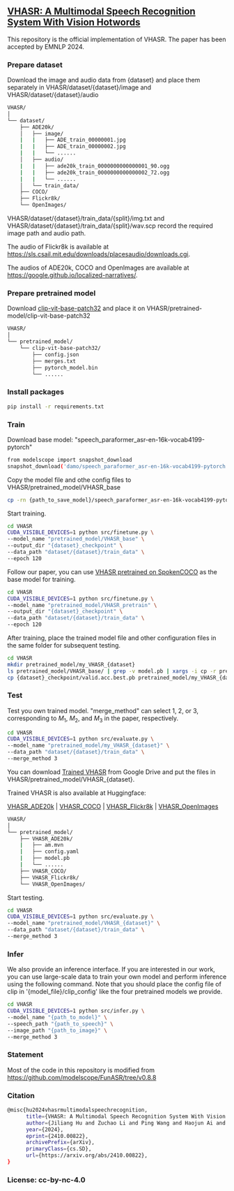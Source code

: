 ## [VHASR: A Multimodal Speech Recognition System With Vision Hotwords](https://arxiv.org/abs/2410.00822)
This repository is the official implementation of VHASR. The paper has been accepted by EMNLP 2024.
### Prepare dataset
Download the image and audio data from {dataset} and place them separately in VHASR/dataset/{dataset}/image and VHASR/dataset/{dataset}/audio
```sh
VHASR/
│
└── dataset/
    ├── ADE20k/
    │   ├── image/
    |   |   ├── ADE_train_00000001.jpg
    |   |   ├── ADE_train_00000002.jpg
    |   |   └── ......
    │   ├── audio/
    |   |   ├── ade20k_train_0000000000000001_90.ogg
    |   |   ├── ade20k_train_0000000000000002_72.ogg
    |   |   └── ......
    │   └── train_data/   
    ├── COCO/
    ├── Flickr8k/
    └── OpenImages/
```
VHASR/dataset/{dataset}/train_data/{split}/img.txt and VHASR/dataset/{dataset}/train_data/{split}/wav.scp record the required image path and audio path.

The audio of Flickr8k is available at https://sls.csail.mit.edu/downloads/placesaudio/downloads.cgi.

The audios of ADE20k, COCO and OpenImages are available at https://google.github.io/localized-narratives/.

### Prepare pretrained model
Download [clip-vit-base-patch32](https://huggingface.co/openai/clip-vit-base-patch32/tree/main) and place it on VHASR/pretrained-model/clip-vit-base-patch32
```sh
VHASR/
│
└── pretrained_model/
    └── clip-vit-base-patch32/
        ├── config.json
        ├── merges.txt
        ├── pytorch_model.bin
        └── ......
```

### Install packages
```sh
pip install -r requirements.txt
```

### Train
Download base model: "speech_paraformer_asr-en-16k-vocab4199-pytorch"
```sh
from modelscope import snapshot_download
snapshot_download('damo/speech_paraformer_asr-en-16k-vocab4199-pytorch',local_dir='{path_to_save_model}')
```

Copy the model file and othe config files to VHASR/pretrained_model/VHASR_base
```sh
cp -rn {path_to_save_model}/speech_paraformer_asr-en-16k-vocab4199-pytorch/* VHASR/pretrained_model/VHASR_base
```

Start training.
```sh
cd VHASR
CUDA_VISIBLE_DEVICES=1 python src/finetune.py \
--model_name "pretrained_model/VHASR_base" \
--output_dir "{dataset}_checkpoint" \
--data_path "dataset/{dataset}/train_data" \
--epoch 120 
```

Follow our paper, you can use [VHASR pretrained on SpokenCOCO](https://drive.google.com/drive/folders/1fXQhNITijB2pG1R0ove9qskkU6ivMDnU?usp=drive_link) as the base model for training.
```sh
cd VHASR
CUDA_VISIBLE_DEVICES=1 python src/finetune.py \
--model_name "pretrained_model/VHASR_pretrain" \
--output_dir "{dataset}_checkpoint" \
--data_path "dataset/{dataset}/train_data" \
--epoch 120 
```
After training, place the trained model file and other configuration files in the same folder for subsequent testing.
```sh
cd VHASR
mkdir pretrained_model/my_VHASR_{dataset}
ls pretrained_model/VHASR_base/ | grep -v model.pb | xargs -i cp -r pretrained_model/VHASR_base/{} pretrained_model/my_VHASR_{dataset}
cp {dataset}_checkpoint/valid.acc.best.pb pretrained_model/my_VHASR_{dataset}/model.pb
```

### Test
Test you own trained model. "merge_method" can select 1, 2, or 3, corresponding to $M_1$, $M_2$, and $M_3$ in the paper, respectively.
```sh
cd VHASR
CUDA_VISIBLE_DEVICES=1 python src/evaluate.py \
--model_name "pretrained_model/my_VHASR_{dataset}" \
--data_path "dataset/{dataset}/train_data" \
--merge_method 3
```

You can download [Trained VHASR](https://drive.google.com/drive/folders/1fXQhNITijB2pG1R0ove9qskkU6ivMDnU?usp=drive_link) from Google Drive and put the files in VHASR/pretrained_model/VHASR_{dataset}.

Trained VHASR is also available at Huggingface: 

[VHASR_ADE20k](https://huggingface.co/Rinawell/VHASR_ADE20k) | [VHASR_COCO](https://huggingface.co/Rinawell/VHASR_COCO) | [VHASR_Flickr8k](https://huggingface.co/Rinawell/VHASR_Flickr8k) | [VHASR_OpenImages](https://huggingface.co/Rinawell/VHASR_OpenImages)


```sh
VHASR/
│
└── pretrained_model/
    ├── VHASR_ADE20k/
    |   ├── am.mvn
    |   ├── config.yaml
    |   ├── model.pb
    |   └── ......
    ├── VHASR_COCO/
    ├── VHASR_Flickr8k/
    └── VHASR_OpenImages/
```

Start testing.
```sh
cd VHASR
CUDA_VISIBLE_DEVICES=1 python src/evaluate.py \
--model_name "pretrained_model/VHASR_{dataset}" \
--data_path "dataset/{dataset}/train_data" \
--merge_method 3
```

### Infer
We also provide an inference interface. If you are interested in our work, you can use large-scale data to train your own model and perform inference using the following command. Note that you should place the config file of clip in '{model_file}/clip_config' like the four pretrained models we provide. 

```sh
cd VHASR
CUDA_VISIBLE_DEVICES=1 python src/infer.py \
--model_name "{path_to_model}" \
--speech_path "{path_to_speech}" \
--image_path "{path_to_image}" \
--merge_method 3
```

### Statement
Most of the code in this repository is modified from https://github.com/modelscope/FunASR/tree/v0.8.8 

### Citation
```sh
@misc{hu2024vhasrmultimodalspeechrecognition,
      title={VHASR: A Multimodal Speech Recognition System With Vision Hotwords}, 
      author={Jiliang Hu and Zuchao Li and Ping Wang and Haojun Ai and Lefei Zhang and Hai Zhao},
      year={2024},
      eprint={2410.00822},
      archivePrefix={arXiv},
      primaryClass={cs.SD},
      url={https://arxiv.org/abs/2410.00822}, 
}
```

### License: cc-by-nc-4.0